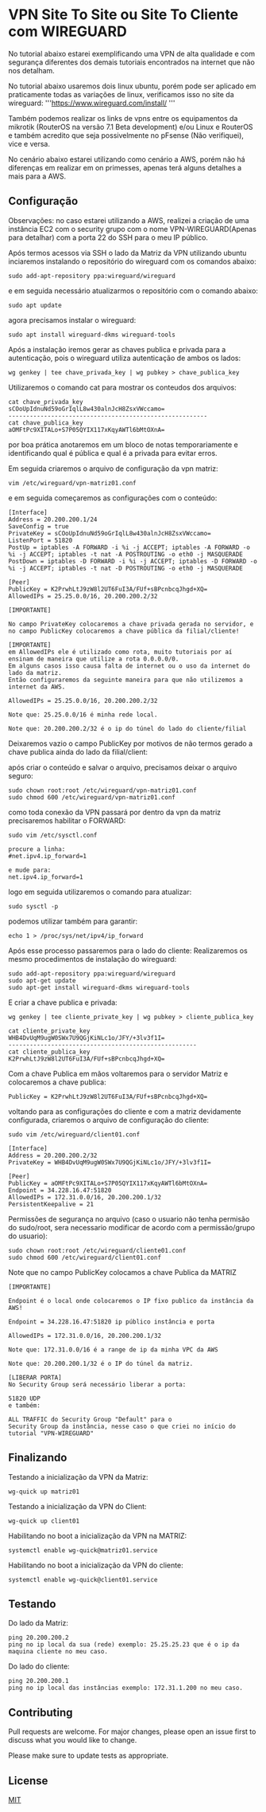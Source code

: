 # VPN Site To Site ou Site To Cliente com WIREGUARD

No tutorial abaixo estarei exemplificando uma VPN de alta qualidade e com segurança diferentes dos demais tutoriais encontrados na internet que não nos detalham.

No tutorial abaixo usaremos dois linux ubuntu, porém pode ser aplicado em praticamente todas as variações de linux, verificamos isso no site da wireguard: '''https://www.wireguard.com/install/ '''

Também podemos realizar os links de vpns entre os equipamentos da mikrotik (RouterOS na versão 7.1 Beta development) e/ou Linux e RouterOS e também acredito que seja possivelmente no pFsense (Não verifiquei), vice e versa.

No cenário abaixo estarei utilizando como cenário a AWS, porém não há diferenças em realizar em on primesses, apenas terá alguns detalhes a mais para a AWS.

## Configuração

Observações: no caso estarei utilizando a AWS, realizei a criação de uma instância EC2 com o security grupo com o nome VPN-WIREGUARD(Apenas para detalhar) com a porta 22 do SSH para o meu IP público.

Após termos acessos via SSH o lado da Matriz da VPN utilizando ubuntu inciaremos instalando o repositório do wireguard com os comandos abaixo:

```
sudo add-apt-repository ppa:wireguard/wireguard
```

e em seguida necessário atualizarmos o repositório com o comando abaixo:

```
sudo apt update
```
agora precisamos instalar o wireguard:

```
sudo apt install wireguard-dkms wireguard-tools
```

Após a instalação iremos gerar as chaves publica e privada para a autenticação, pois o wireguard utiliza autenticação de ambos os lados:

```
wg genkey | tee chave_privada_key | wg pubkey > chave_publica_key

```

Utilizaremos o comando cat para mostrar os conteudos dos arquivos:

```
cat chave_privada_key
sCOoUpIdnuNd59oGrIqlL8w430alnJcH8ZsxVWccamo=
--------------------------------------------------------
cat chave_publica_key
aOMFtPc9XITALo+S7P05QYIX117xKqyAWTl6bMtOXnA=
```
por boa prática anotaremos em um bloco de notas temporariamente e identificando qual é pública e qual é a privada para evitar erros.

Em seguida criaremos o arquivo de configuração da vpn matriz:

```
vim /etc/wireguard/vpn-matriz01.conf
```
e em seguida começaremos as configurações com o conteúdo:

```
[Interface]
Address = 20.200.200.1/24
SaveConfig = true
PrivateKey = sCOoUpIdnuNd59oGrIqlL8w430alnJcH8ZsxVWccamo=
ListenPort = 51820
PostUp = iptables -A FORWARD -i %i -j ACCEPT; iptables -A FORWARD -o %i -j ACCEPT; iptables -t nat -A POSTROUTING -o eth0 -j MASQUERADE
PostDown = iptables -D FORWARD -i %i -j ACCEPT; iptables -D FORWARD -o %i -j ACCEPT; iptables -t nat -D POSTROUTING -o eth0 -j MASQUERADE

[Peer]
PublicKey = K2PrwhLtJ9zW8l2UT6FuI3A/FUf+sBPcnbcqJhgd+XQ=
AllowedIPs = 25.25.0.0/16, 20.200.200.2/32
```
```
[IMPORTANTE]

No campo PrivateKey colocaremos a chave privada gerada no servidor, e no campo PublicKey colocaremos a chave pública da filial/cliente!
```
```
[IMPORTANTE]
em AllowedIPs ele é utilizado como rota, muito tutoriais por aí ensinam de maneira que utilize a rota 0.0.0.0/0.
Em alguns casos isso causa falta de internet ou o uso da internet do lado da matriz.
Então configuraremos da seguinte maneira para que não utilizemos a internet da AWS.

AllowedIPs = 25.25.0.0/16, 20.200.200.2/32

Note que: 25.25.0.0/16 é minha rede local.

Note que: 20.200.200.2/32 é o ip do túnel do lado do cliente/filial
```

Deixaremos vazio o campo PublicKey por motivos de não termos gerado a chave publica ainda do lado da filial/client:

após criar o conteúdo e salvar o arquivo, precisamos deixar o arquivo seguro:

```
sudo chown root:root /etc/wireguard/vpn-matriz01.conf
sudo chmod 600 /etc/wireguard/vpn-matriz01.conf
```
como toda conexão da VPN passará por dentro da vpn da matriz precisaremos habilitar o FORWARD:

```
sudo vim /etc/sysctl.conf

procure a linha:
#net.ipv4.ip_forward=1

e mude para:
net.ipv4.ip_forward=1
```
logo em seguida utilizaremos o comando para atualizar:
```
sudo sysctl -p
```
podemos utilizar também para garantir:

```
echo 1 > /proc/sys/net/ipv4/ip_forward
```

Após esse processo passaremos para o lado do cliente:
Realizaremos os mesmo procedimentos de instalação do wireguard:

```
sudo add-apt-repository ppa:wireguard/wireguard
sudo apt-get update
sudo apt-get install wireguard-dkms wireguard-tools
```

E criar a chave publica e privada:
```
wg genkey | tee cliente_private_key | wg pubkey > cliente_publica_key

cat cliente_private_key
WHB4DvUqM9ugW0SWx7U9QGjKiNLc1o/JFY/+3lv3f1I=
-----------------------------------------------------
cat cliente_publica_key
K2PrwhLtJ9zW8l2UT6FuI3A/FUf+sBPcnbcqJhgd+XQ=

```
Com a chave Publica em mãos voltaremos para o servidor Matriz e colocaremos a chave publica:

```
PublicKey = K2PrwhLtJ9zW8l2UT6FuI3A/FUf+sBPcnbcqJhgd+XQ=
```

voltando para as configurações do cliente e com a matriz devidamente configurada, criaremos o arquivo de configuração do cliente:
```
sudo vim /etc/wireguard/client01.conf
```
```
[Interface]
Address = 20.200.200.2/32
PrivateKey = WHB4DvUqM9ugW0SWx7U9QGjKiNLc1o/JFY/+3lv3f1I=

[Peer]
PublicKey = aOMFtPc9XITALo+S7P05QYIX117xKqyAWTl6bMtOXnA=
Endpoint = 34.228.16.47:51820
AllowedIPs = 172.31.0.0/16, 20.200.200.1/32
PersistentKeepalive = 21
```
Permissões de segurança no arquivo (caso o usuario não tenha permisão do sudo/root, sera necessario modificar de acordo com a permissão/grupo do usuario):

```
sudo chown root:root /etc/wireguard/cliente01.conf
sudo chmod 600 /etc/wireguard/client01.conf
```

Note que no campo PublicKey colocamos a chave Publica da MATRIZ
```
[IMPORTANTE]

Endpoint é o local onde colocaremos o IP fixo publico da instância da AWS!

Endpoint = 34.228.16.47:51820 ip público instância e porta

AllowedIPs = 172.31.0.0/16, 20.200.200.1/32

Note que: 172.31.0.0/16 é a range de ip da minha VPC da AWS

Note que: 20.200.200.1/32 é o IP do túnel da matriz.

[LIBERAR PORTA]
No Security Group será necessário liberar a porta:

51820 UDP
e também:

ALL TRAFFIC do Security Group "Default" para o
Security Group da instância, nesse caso o que criei no início do tutorial "VPN-WIREGUARD"
```

## Finalizando
Testando a inicialização da VPN da Matriz:

```
wg-quick up matriz01
```

Testando a inicialização da VPN do Client:
```
wg-quick up client01
```

Habilitando no boot a inicialização da VPN na MATRIZ:

```
systemctl enable wg-quick@matriz01.service
```

Habilitando no boot a inicialização da VPN do cliente:
```
systemctl enable wg-quick@client01.service
```
## Testando

Do lado da Matriz:
```
ping 20.200.200.2
ping no ip local da sua (rede) exemplo: 25.25.25.23 que é o ip da maquina cliente no meu caso.
```

Do lado do cliente:
```
ping 20.200.200.1
ping no ip local das instâncias exemplo: 172.31.1.200 no meu caso.
```
## Contributing
Pull requests are welcome. For major changes, please open an issue first to discuss what you would like to change.

Please make sure to update tests as appropriate.

## License
[MIT](https://choosealicense.com/licenses/mit/)
